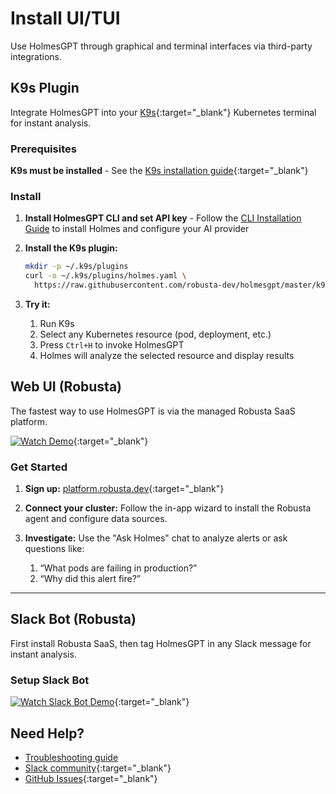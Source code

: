 # Install UI/TUI

Use HolmesGPT through graphical and terminal interfaces via third-party integrations.

## K9s Plugin

Integrate HolmesGPT into your [K9s](https://github.com/derailed/k9s){:target="_blank"} Kubernetes terminal for instant analysis.

### Prerequisites

**K9s must be installed** - See the [K9s installation guide](https://github.com/derailed/k9s#installation){:target="_blank"}

### Install

1. **Install HolmesGPT CLI and set API key** - Follow the [CLI Installation Guide](cli-installation.md) to install Holmes and configure your AI provider

2. **Install the K9s plugin:**
   ```bash
   mkdir -p ~/.k9s/plugins
   curl -o ~/.k9s/plugins/holmes.yaml \
     https://raw.githubusercontent.com/robusta-dev/holmesgpt/master/k9s-plugin.yaml
   ```

3. **Try it:**

      1. Run K9s
      2. Select any Kubernetes resource (pod, deployment, etc.)
      3. Press `Ctrl+H` to invoke HolmesGPT
      4. Holmes will analyze the selected resource and display results

<!-- ## TODO Video showing K9s -->

## Web UI (Robusta)

The fastest way to use HolmesGPT is via the managed Robusta SaaS platform.

[![Watch Demo](https://cdn.loom.com/sessions/thumbnails/388d98aad1a04823b9ed50d0161a4819-0ced91a0e8f80dcb-full-play.gif)](https://www.loom.com/share/388d98aad1a04823b9ed50d0161a4819?sid=a2a669b4-f092-4067-adcb-c8527fbcaa90){:target="_blank"}

### Get Started

1. **Sign up:** [platform.robusta.dev](https://platform.robusta.dev/signup/?utm_source=docs&utm_medium=holmesgpt-docs&utm_content=ui_installation_section){:target="_blank"}
2. **Connect your cluster:** Follow the in-app wizard to install the Robusta agent and configure data sources.
3. **Investigate:** Use the "Ask Holmes" chat to analyze alerts or ask questions like:

      1. “What pods are failing in production?”
      2. “Why did this alert fire?”

---

## Slack Bot (Robusta)

First install Robusta SaaS, then tag HolmesGPT in any Slack message for instant analysis.

<!-- TODO screenshot showing Slack bot -->

### Setup Slack Bot

[![Watch Slack Bot Demo](https://cdn.loom.com/sessions/thumbnails/7a60a42e854e45368e9b7f9d3c36ae5f-65bd123629db6922-full-play.gif)](https://www.loom.com/share/7a60a42e854e45368e9b7f9d3c36ae5f?sid=bfed9efb-b607-416c-b481-c2a63d314a4b){:target="_blank"}

## Need Help?

- [Troubleshooting guide](../reference/troubleshooting.md)
- [Slack community](https://robustacommunity.slack.com){:target="_blank"}
- [GitHub Issues](https://github.com/robusta-dev/holmesgpt/issues){:target="_blank"}
